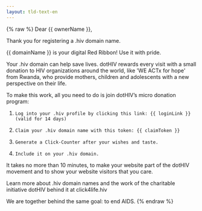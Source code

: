 ```yaml
---
layout: tld-text-en
---
```


{% raw %}
Dear {{ ownerName }},

Thank you for registering a .hiv domain name.

{{ domainName }} is your digital Red Ribbon! Use it with pride.

Your .hiv domain can help save lives. dotHIV rewards every visit with a small donation to HIV organizations around the world, like 'WE ACTx for hope' from Rwanda, who provide mothers, children and adolescents with a new perspective on their life.
 
To make this work, all you need to do is join dotHIV’s micro donation program:

1)     Log into your .hiv profile by clicking this link: {{ loginLink }} (valid for 14 days)  
2)     Claim your .hiv domain name with this token: {{ claimToken }}  
3)     Generate a Click-Counter after your wishes and taste.  
4)     Include it on your .hiv domain. 

It takes no more than 10 minutes, to make your website part of the dotHIV movement and to show your website visitors that you care.
 
Learn more about .hiv domain names and the work of the charitable initiative dotHIV behind it  at click4life.hiv
 
We are together behind the same goal: to end AIDS.
{% endraw %}
